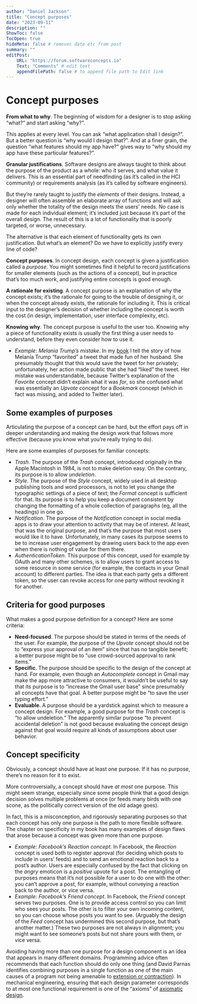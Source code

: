 ```yaml
---
author: "Daniel Jackson"
title: "Concept purposes"
date: "2023-09-11"
description: ""
ShowToc: false
TocOpen: true
hideMeta: false # removes date etc from post
summary: ""
editPost:
    URL: "https://forum.softwareconcepts.io"
    Text: "Comments" # edit text
    appendFilePath: false # to append file path to Edit link
---
```

# Concept purposes

**From what to why**. The beginning of wisdom for a designer   is to stop asking “what?” and start asking “why?”. 

This applies at every level. You can ask “what application shall I design?”. But a better question is “why would I design that?”. And at a finer grain, the question “what features should my app have?” gives way to “why should my app have these particular features?”.

**Granular justifications**. Software designs are always taught to think about the purpose of the product as a whole: who it serves, and what value it delivers. This is an essential part of needfinding (as it’s called in the HCI community) or requirements analysis (as it’s called by software engineers).

But they’re rarely taught to justify the *elements* of their designs. Instead, a designer will often assemble an elaborate array of functions and will ask only whether the totality of the design meets the users’ needs. No case is made for each individual element; it’s included just because it’s part of the overall design. The result of this is a lot of functionality that is poorly targeted, or worse, unnecessary.

The alternative is that each element of functionality gets its own justification. But what’s an element? Do we have to explicitly justify every line of code?

**Concept purposes**. In concept design, each concept is given a justification called a *purpose*. You might sometimes find it helpful to record justifications for smaller elements (such as the actions of a concept), but in practice that’s too much work, and justifying entire concepts is good enough.

**A rationale for existing**. A concept purpose is an explanation of why the concept exists; it’s the rationale for going to the trouble of designing it, or when the concept already exists, the rationale for including it. This is critical input to the designer’s decision of whether including the concept is worth the cost (in design, implementation, user interface complexity, etc).

**Knowing why**. The concept purpose is useful to the user too. Knowing why  a piece of functionality exists is usually the first thing a user needs to understand, before they even consider how to use it.
- *Example: Melania Trump’s mistake*. In my [book](https://essenceofsoftware.com) I tell the story of how Melania Trump “favorited” a tweet that made fun of her husband. She presumably thought that this would save the tweet for her privately; unfortunately, her action made public that she had “liked” the tweet. Her mistake was understandable, because Twitter’s explanation of the *Favorite* concept didn’t explain what it was *for*, so she confused what was essentially an *Upvote* concept for a *Bookmark* concept (which in fact was missing, and added to Twitter later).

## Some examples of purposes

Articulating the purpose of a concept can be hard, but the effort pays off in deeper understanding and making the design work that follows more effective (because you know what you’re really trying to do).

Here are some examples of purposes for familiar concepts:
- *Trash*. The purpose of the *Trash* concept, introduced originally in the Apple Macintosh in 1984, is not to make deletion easy. On the contrary, its purpose is to allow *undeletion*.
- *Style*. The purpose of the *Style* concept, widely used in all desktop publishing tools and word processors, is not to let you change the typographic settings of a piece of text; the *Format* concept is sufficient for that. Its purpose is to help you keep a document consistent by changing the formatting of a whole collection of paragraphs (eg, all the headings) in one go.
- *Notification*. The purpose of the *Notification* concept in social media apps is to draw your attention to activity that may be of interest. At least, that was the original purpose, and that’s the purpose that most users would like it to have. Unfortunately, in many cases its purpose seems to be to increase user engagement by drawing users back to the app even when there is nothing of value for them there.
- *AuthenticationToken*. This purpose of this concept, used for example by OAuth and many other schemes, is to allow users to grant access to some resource in some service (for example, the contacts in your Gmail account) to different parties. The idea is that each party gets a different token, so the user can revoke access for one party without revoking it for another.

## Criteria for good purposes

What makes a good purpose definition for a concept? Here are some criteria:
- **Need-focused**. The purpose should be stated in terms of the needs of the user. For example, the purpose of the *Upvote* concept should not be to “express your approval of an item” since that has no tangible benefit; a better purpose might be to “use crowd-sourced approval to rank items.”
- **Specific**. The purpose should be specific to the design of the concept at hand. For example, even though an *Autocomplete* concept in Gmail may make the app more attractive to consumers, it wouldn’t  be useful to say that its purpose is to “increase the Gmail user base” since presumably all concepts have that goal. A better purpose might be “to save the user typing effort.”
- **Evaluable**. A purpose should be a yardstick against which to measure a concept design. For example, a good purpose for the *Trash* concept is “to allow undeletion.” The apparently similar purpose “to prevent accidental deletion” is not good because evaluating the concept design against that goal would require all kinds of assumptions about user behavior.

## Concept specificity

Obviously, a concept should have at least one purpose. If it has no purpose, there’s no reason for it to exist. 

More controversially, a concept should have *at most* one purpose. This might seem strange, especially since some people think that a good design decision solves multiple problems at once (or feeds many birds with one scone, as the politically correct version of the old adage goes).

In fact, this is a misconception, and rigorously separating purposes so that each concept has only one purpose is the path to more flexible software. The chapter on specificity in my book has many examples of design flaws that arose because a concept was given more than one purpose.
- *Example: Facebook’s Reaction concept.* In Facebook, the *Reaction* concept is used both to register approval (for deciding which posts to include in users’ feeds) and to send an emotional reaction back to a post’s author. Users are especially confused by the fact that clicking on the *angry* emoticon is a *positive* upvote for a post. The entangling of purposes means that it’s not possible for a user to do one with the other: you can’t approve a post, for example, without conveying a reaction back to the author, or vice versa.
- *Example: Facebook’s Friend concept*. In Facebook, the *Friend* concept serves two purposes. One is to provide access control so you can limit who sees your posts. The other is to filter your own incoming content, so you can choose whose posts you want to see. (Arguably the design of the *Feed* concept has undermined this second purpose, but that’s another matter.) These two purposes are not always in alignment; you might want to see someone’s posts but not share yours with them, or vice versa.

Avoiding having more than one purpose for a design component is an idea that appears in many different domains. Programming advice often recommends that each function should do only one thing (and David Parnas identifies combining purposes in a single function as one of the main causes of a program not being amenable to [extension or contraction](../dependency)). In mechanical engineering, ensuring that each design parameter corresponds to at most one functional requirement is one of the “axioms” of [axiomatic design](https://en.wikipedia.org/wiki/Axiomatic_design).
